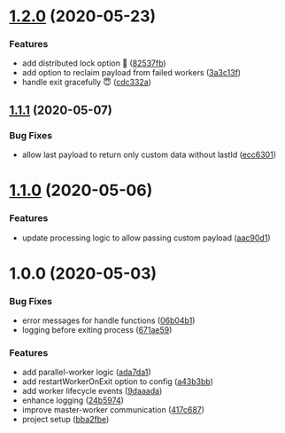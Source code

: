 # [1.2.0](https://github.com/surgeapp/parallel-worker/compare/v1.1.1...v1.2.0) (2020-05-23)


### Features

* add distributed lock option 🎉 ([82537fb](https://github.com/surgeapp/parallel-worker/commit/82537fbaa1f16b730defc6fe19a4bfdd956b66f7))
* add option to reclaim payload from failed workers ([3a3c13f](https://github.com/surgeapp/parallel-worker/commit/3a3c13f077ad9903fd040b0bbf9d6617414a8ce1))
* handle exit gracefully 😇 ([cdc332a](https://github.com/surgeapp/parallel-worker/commit/cdc332a8e69878f54c9ff3727c83e1e4faea3592))

## [1.1.1](https://github.com/surgeapp/parallel-worker/compare/v1.1.0...v1.1.1) (2020-05-07)


### Bug Fixes

* allow last payload to return only custom data without lastId ([ecc6301](https://github.com/surgeapp/parallel-worker/commit/ecc6301fd7ebe2aff9745fa99e437b49e5887ba2))

# [1.1.0](https://github.com/surgeapp/parallel-worker/compare/v1.0.0...v1.1.0) (2020-05-06)


### Features

* update processing logic to allow passing custom payload ([aac90d1](https://github.com/surgeapp/parallel-worker/commit/aac90d1a529a3bf8d7b40c637fa8059cc84452e4))

# 1.0.0 (2020-05-03)


### Bug Fixes

* error messages for handle functions ([06b04b1](https://github.com/surgeapp/parallel-worker/commit/06b04b1468cfd9221bab014c296c8b80c1905868))
* logging before exiting process ([671ae59](https://github.com/surgeapp/parallel-worker/commit/671ae5990c09ef1486256cc68885714bc77e7f01))


### Features

* add parallel-worker logic ([ada7da1](https://github.com/surgeapp/parallel-worker/commit/ada7da11c4bff5ada2d4afbb9d991d29d4a09d85))
* add restartWorkerOnExit option to config ([a43b3bb](https://github.com/surgeapp/parallel-worker/commit/a43b3bb78cf8a3cb6b930a5e488b7b95207fb417))
* add worker lifecycle events ([9daaada](https://github.com/surgeapp/parallel-worker/commit/9daaadae9a1833e8eced7b73f95595465d9aef37))
* enhance logging ([24b5974](https://github.com/surgeapp/parallel-worker/commit/24b5974260c2d0d4faa2558be1f4a4a3b262b740))
* improve master-worker communication ([417c687](https://github.com/surgeapp/parallel-worker/commit/417c68779ada367fa551e120717eabd192b92fd7))
* project setup ([bba2fbe](https://github.com/surgeapp/parallel-worker/commit/bba2fbe5c921724899ef5c6b9a3cf2780f5f09bc))
